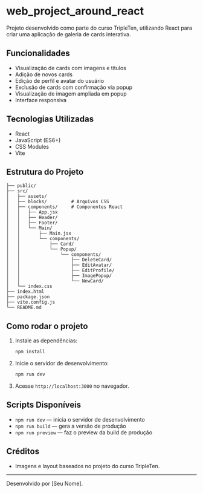 # web_project_around_react

Projeto desenvolvido como parte do curso TripleTen, utilizando React para criar uma aplicação de galeria de cards interativa.

## Funcionalidades
- Visualização de cards com imagens e títulos
- Adição de novos cards
- Edição de perfil e avatar do usuário
- Exclusão de cards com confirmação via popup
- Visualização de imagem ampliada em popup
- Interface responsiva

## Tecnologias Utilizadas
- React
- JavaScript (ES6+)
- CSS Modules
- Vite

## Estrutura do Projeto
```
├── public/
├── src/
│   ├── assets/
│   ├── blocks/         # Arquivos CSS
│   ├── components/     # Componentes React
│   │   ├── App.jsx
│   │   ├── Header/
│   │   ├── Footer/
│   │   └── Main/
│   │       ├── Main.jsx
│   │       └── components/
│   │           ├── Card/
│   │           └── Popup/
│   │               └── components/
│   │                   ├── DeleteCard/
│   │                   ├── EditAvatar/
│   │                   ├── EditProfile/
│   │                   ├── ImagePopup/
│   │                   └── NewCard/
│   └── index.css
├── index.html
├── package.json
├── vite.config.js
└── README.md
```

## Como rodar o projeto

1. Instale as dependências:
   ```bash
   npm install
   ```
2. Inicie o servidor de desenvolvimento:
   ```bash
   npm run dev
   ```
3. Acesse `http://localhost:3000` no navegador.

## Scripts Disponíveis
- `npm run dev` — inicia o servidor de desenvolvimento
- `npm run build` — gera a versão de produção
- `npm run preview` — faz o preview da build de produção

## Créditos
- Imagens e layout baseados no projeto do curso TripleTen.

---
Desenvolvido por [Seu Nome].
